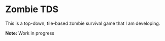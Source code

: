 # Zombie TDS
This is a top-down, tile-based zombie survival game that I am developing.

**Note:** Work in progress
